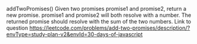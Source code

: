 addTwoPromises()
Given two promises promise1 and promise2, return a new promise. promise1 and promise2 will both resolve with a number. The returned promise should resolve with the sum of the two numbers.
Link to question https://leetcode.com/problems/add-two-promises/description/?envType=study-plan-v2&envId=30-days-of-javascript